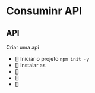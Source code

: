 #   Consuminr API


##  API

Criar uma api
-  []  Iniciar o projeto `npm init -y`
-  []  Instalar as 
-  []  
-  []  
-  []  

##

##